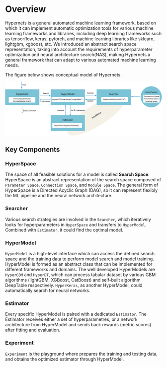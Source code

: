 # Overview

Hypernets is a general automated machine learning framework, based on which it can implement automatic optimization tools for various machine learning frameworks and libraries, including deep learning frameworks such as tensorflow, keras, pytorch, and machine learning libraries like sklearn, lightgbm, xgboost, etc.
We introduced an abstract search space representation, taking into account the requirements of hyperparameter optimization and neural architecture search(NAS), making Hypernets a general framework that can adapt to various automated machine learning needs.

The figure below shows conceptual model of Hypernets.

![hypernets_conceptual_model](images/hypernets_conceptual_model.png)

## Key Components

### HyperSpace
The space of all feasible solutions for a model is called **Search Space**. HyperSpace is an abstract representation of the search space composed of `Parameter Space`, `Connection Space`, and `Module Space`. The general form of HyperSpace is a Directed Acyclic Graph (DAG), so it can represent flexibly the ML pipeline and the neural network architecture.

### Searcher
Various search strategies are involved in the `Searcher`, which iteratively looks for hyperparameters in `HyperSpace` and transfers to `HyperModel`. Combined with `Estimator`, it could find the optimal model.

### HyperModel
`HyperModel` is a high-level interface which can access the defined search space and the training data to perform model search and model training. HyperModel is formed as an abstract class that can be implemented for different frameworks and domains. The well developed HyperModels are `HyperGBM` and `HyperDT`, which can process tabular dataset by various GBM algorithms (lightGBM, XGBoost, CatBoost) and self-built algorithm DeepTable respectively. `HyperKeras`, as another HyperModel, could automatically search for neural networks. 

### Estimator
Every specific HyperModel is paired with a dedicated `Estimator`. The Estimator receives either a set of hyperparametres, or a network architecture from HyperModel and sends back rewards (metric scores) after fitting and evaluation.

### Experiment
`Experiment` is the playground where prepares the training and testing data, and obtains the optimized estimator through HyperModel.
